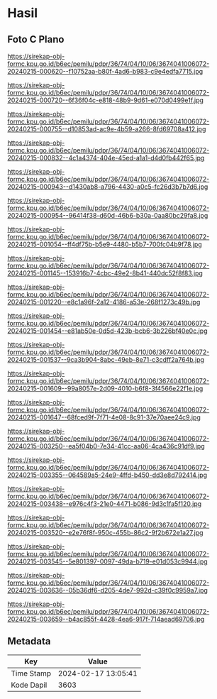 # Hasil

## Foto C Plano

https://sirekap-obj-formc.kpu.go.id/b6ec/pemilu/pdpr/36/74/04/10/06/3674041006072-20240215-000620--f10752aa-b80f-4ad6-b983-c9e4edfa7715.jpg

https://sirekap-obj-formc.kpu.go.id/b6ec/pemilu/pdpr/36/74/04/10/06/3674041006072-20240215-000720--6f36f04c-e818-48b9-9d61-e070d0499e1f.jpg

https://sirekap-obj-formc.kpu.go.id/b6ec/pemilu/pdpr/36/74/04/10/06/3674041006072-20240215-000755--d10853ad-ac9e-4b59-a266-8fd69708a412.jpg

https://sirekap-obj-formc.kpu.go.id/b6ec/pemilu/pdpr/36/74/04/10/06/3674041006072-20240215-000832--4c1a4374-404e-45ed-a1a1-d4d0fb442f65.jpg

https://sirekap-obj-formc.kpu.go.id/b6ec/pemilu/pdpr/36/74/04/10/06/3674041006072-20240215-000943--d1430ab8-a796-4430-a0c5-fc26d3b7b7d6.jpg

https://sirekap-obj-formc.kpu.go.id/b6ec/pemilu/pdpr/36/74/04/10/06/3674041006072-20240215-000954--96414f38-d60d-46b6-b30a-0aa80bc29fa8.jpg

https://sirekap-obj-formc.kpu.go.id/b6ec/pemilu/pdpr/36/74/04/10/06/3674041006072-20240215-001054--ff4df75b-b5e9-4480-b5b7-700fc04b9f78.jpg

https://sirekap-obj-formc.kpu.go.id/b6ec/pemilu/pdpr/36/74/04/10/06/3674041006072-20240215-001145--153916b7-4cbc-49e2-8b41-440dc52f8f83.jpg

https://sirekap-obj-formc.kpu.go.id/b6ec/pemilu/pdpr/36/74/04/10/06/3674041006072-20240215-001220--e8c1a96f-2a12-4186-a53e-268f1273c49b.jpg

https://sirekap-obj-formc.kpu.go.id/b6ec/pemilu/pdpr/36/74/04/10/06/3674041006072-20240215-001454--e81ab50e-0d5d-423b-bcb6-3b226bf40e0c.jpg

https://sirekap-obj-formc.kpu.go.id/b6ec/pemilu/pdpr/36/74/04/10/06/3674041006072-20240215-001537--9ca3b904-8abc-49eb-8e71-c3cdff2a764b.jpg

https://sirekap-obj-formc.kpu.go.id/b6ec/pemilu/pdpr/36/74/04/10/06/3674041006072-20240215-001609--99a8057e-2d09-4010-b6f8-3f4566e22f1e.jpg

https://sirekap-obj-formc.kpu.go.id/b6ec/pemilu/pdpr/36/74/04/10/06/3674041006072-20240215-001647--68fced9f-7f71-4e08-8c91-37e70aee24c9.jpg

https://sirekap-obj-formc.kpu.go.id/b6ec/pemilu/pdpr/36/74/04/10/06/3674041006072-20240215-003250--ea5f04b0-7e34-41cc-aa06-4ca436c91df9.jpg

https://sirekap-obj-formc.kpu.go.id/b6ec/pemilu/pdpr/36/74/04/10/06/3674041006072-20240215-003355--064589a5-24e9-4ffd-b450-dd3e8d792414.jpg

https://sirekap-obj-formc.kpu.go.id/b6ec/pemilu/pdpr/36/74/04/10/06/3674041006072-20240215-003438--e976c4f3-21e0-4471-b086-9d3c1fa5f120.jpg

https://sirekap-obj-formc.kpu.go.id/b6ec/pemilu/pdpr/36/74/04/10/06/3674041006072-20240215-003520--e2e76f8f-950c-455b-86c2-9f2b672e1a27.jpg

https://sirekap-obj-formc.kpu.go.id/b6ec/pemilu/pdpr/36/74/04/10/06/3674041006072-20240215-003545--5e801397-0097-49da-b719-e01d053c9944.jpg

https://sirekap-obj-formc.kpu.go.id/b6ec/pemilu/pdpr/36/74/04/10/06/3674041006072-20240215-003636--05b36df6-d205-4de7-992d-c39f0c9959a7.jpg

https://sirekap-obj-formc.kpu.go.id/b6ec/pemilu/pdpr/36/74/04/10/06/3674041006072-20240215-003659--b4ac855f-4428-4ea6-917f-714aead69706.jpg


## Metadata

| Key        | Value               |
| ---------- | ------------------- |
| Time Stamp | 2024-02-17 13:05:41 |
| Kode Dapil | 3603                |



